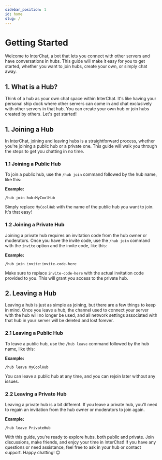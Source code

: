 ```yaml
---
sidebar_position: 1
id: home
slug: /
---
```


# Getting Started

Welcome to InterChat, a bot that lets you connect with other servers and have conversations in hubs. This guide will make it easy for you to get started, whether you want to join hubs, create your own, or simply chat away.

## 1. What is a Hub?

Think of a hub as your own chat space within InterChat. It's like having your personal ship dock where other servers can come in and chat exclusively with other servers in that hub. You can create your own hub or join hubs created by others. Let's get started!

## 1. Joining a Hub

In InterChat, joining and leaving hubs is a straightforward process, whether you're joining a public hub or a private one. This guide will walk you through the steps to get you chatting in no time.

### 1.1 Joining a Public Hub

To join a public hub, use the `/hub join` command followed by the hub name, like this:

**Example:**

```
/hub join hub:MyCoolHub
```

Simply replace `MyCoolHub` with the name of the public hub you want to join. It's that easy!

### 1.2 Joining a Private Hub

Joining a private hub requires an invitation code from the hub owner or moderators. Once you have the invite code, use the `/hub join` command with the `invite` option and the invite code, like this:

**Example:**

```
/hub join invite:invite-code-here
```

Make sure to replace `invite-code-here` with the actual invitation code provided to you. This will grant you access to the private hub.

## 2. Leaving a Hub

Leaving a hub is just as simple as joining, but there are a few things to keep in mind. Once you leave a hub, the channel used to connect your server with the hub will no longer be used, and all network settings associated with that hub in your server will be deleted and lost forever.

### 2.1 Leaving a Public Hub

To leave a public hub, use the `/hub leave` command followed by the hub name, like this:

**Example:**

```
/hub leave MyCoolHub
```

You can leave a public hub at any time, and you can rejoin later without any issues.

### 2.2 Leaving a Private Hub

Leaving a private hub is a bit different. If you leave a private hub, you'll need to regain an invitation from the hub owner or moderators to join again.

**Example:**

```
/hub leave PrivateHub
```

With this guide, you're ready to explore hubs, both public and private. Join discussions, make friends, and enjoy your time in InterChat! If you have any questions or need assistance, feel free to ask in your hub or contact support. Happy chatting! 😊

